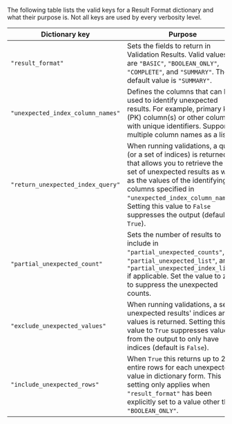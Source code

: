 The following table lists the valid keys for a Result Format dictionary and what their purpose is.  Not all keys are used by every verbosity level.

| Dictionary key | Purpose                                                                                                                                                                                                                                                                                                       |
| --- |---------------------------------------------------------------------------------------------------------------------------------------------------------------------------------------------------------------------------------------------------------------------------------------------------------------|
|`"result_format"` | Sets the fields to return in Validation Results.   Valid values are `"BASIC"`, `"BOOLEAN_ONLY"`, `"COMPLETE"`, and `"SUMMARY"`.  The default value is `"SUMMARY"`.                                                                                                                                            |
| `"unexpected_index_column_names"` | Defines the columns that can be used to identify unexpected results. For example, primary key (PK) column(s) or other columns with unique identifiers. Supports multiple column names as a list.                                                                                                              |
|`"return_unexpected_index_query"` | When running validations, a query (or a set of indices) is returned that allows you to retrieve the full set of unexpected results as well as the values of the identifying columns specified in `"unexpected_index_column_names"`.  Setting this value to `False` suppresses the output (default is `True`). |
| `"partial_unexpected_count"` | Sets the number of results to include in `"partial_unexpected_counts"`, `"partial_unexpected_list"`, and `"partial_unexpected_index_list"` if applicable. Set the value to zero to suppress the unexpected counts.                                                                                            |
| `"exclude_unexpected_values"` | When running validations, a set of unexpected results' indices and values is returned.  Setting this value to `True` suppresses values from the output to only have indices (default is `False`).                                                                                                             |
| `"include_unexpected_rows"` | When `True` this returns up to 200 entire rows for each unexpected value in dictionary form. This setting only applies when `"result_format"` has been explicitly set to a value other than `"BOOLEAN_ONLY"`.                                                                                                 |
